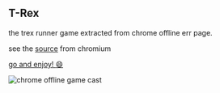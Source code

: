 ## T-Rex

the trex runner game extracted from chrome offline err page.

see the [source](https://cs.chromium.org/chromium/src/components/neterror/resources/offline.js?q=t-rex+package:%5Echromium$&dr=C&l=7) from chromium


[go and enjoy! :smile: ](http://chandrashekarcn.github.io/T-Rex/)

![chrome offline game cast](assets/screenshot.gif)

## 
